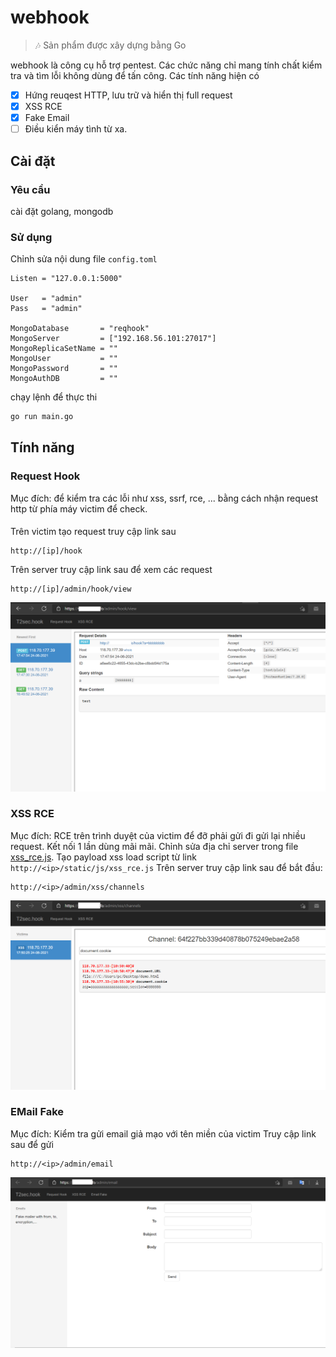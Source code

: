 # webhook

> :notes: Sản phẩm được xây dựng bằng Go

webhook là công cụ hỗ trợ pentest. Các chức năng chỉ mang tính chất kiểm tra và tìm lỗi không dùng để tấn công. Các tính năng hiện có

* [x] Hứng reuqest HTTP, lưu trữ và hiển thị full request
* [x] XSS RCE
* [x] Fake Email
* [ ] Điều kiển máy tình từ xa.

## Cài đặt
### Yêu cầu
cài đặt golang, mongodb

### Sử dụng
Chỉnh sửa nội dung file `config.toml`
```
Listen = "127.0.0.1:5000"

User   = "admin"
Pass   = "admin"

MongoDatabase       = "reqhook"
MongoServer         = ["192.168.56.101:27017"]
MongoReplicaSetName = ""
MongoUser           = ""
MongoPassword       = ""
MongoAuthDB         = ""
```

chạy lệnh để thực thi
```bash
go run main.go
```

## Tính năng
### Request Hook
Mục đích: để kiểm tra các lỗi như xss, ssrf, rce, ... bằng cách nhận request http từ phía máy victim để check.
####
Trên victim tạo request truy cập link sau
```
http://[ip]/hook
```

Trên server truy cập link sau để xem các request
```
http://[ip]/admin/hook/view
```
![demo](https://github.com/namcuongq/webhook/blob/main/example/request.png)
### XSS RCE
Mục đích: RCE trên trình duyệt của victim để đỡ phải gửi đi gửi lại nhiều request. Kết nối 1 lần dùng mãi mãi.
Chỉnh sửa địa chỉ server trong file [xss_rce.js](https://github.com/namcuongq/webhook/blob/main/static/js/xss_rce.js). Tạo payload xss load script từ link `http://<ip>/static/js/xss_rce.js`
Trên server truy cập link sau để bắt đầu:
```
http://<ip>/admin/xss/channels
```
![demo](https://github.com/namcuongq/webhook/blob/main/example/xss.png)

### EMail Fake
Mục đích: Kiểm tra gửi email giả mạo với tên miền của victim
Truy cập link sau để gửi
```
http://<ip>/admin/email
```
![demo](https://github.com/namcuongq/webhook/blob/main/example/email.png)

